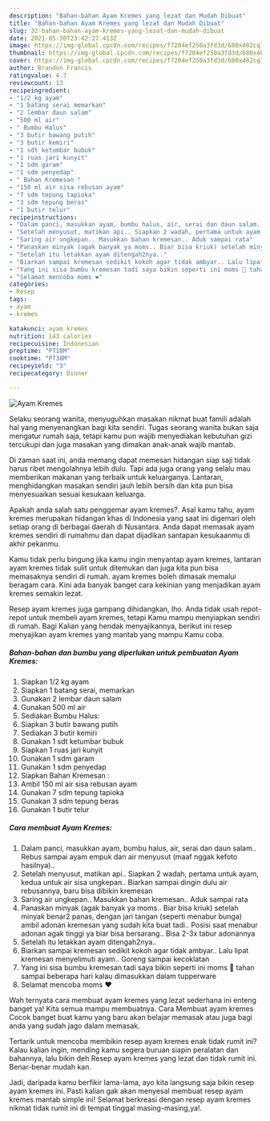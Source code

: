 ```yaml
---
description: "Bahan-bahan Ayam Kremes yang lezat dan Mudah Dibuat"
title: "Bahan-bahan Ayam Kremes yang lezat dan Mudah Dibuat"
slug: 32-bahan-bahan-ayam-kremes-yang-lezat-dan-mudah-dibuat
date: 2021-05-30T23:42:27.413Z
image: https://img-global.cpcdn.com/recipes/f7204ef250a3fd3d/680x482cq70/ayam-kremes-foto-resep-utama.jpg
thumbnail: https://img-global.cpcdn.com/recipes/f7204ef250a3fd3d/680x482cq70/ayam-kremes-foto-resep-utama.jpg
cover: https://img-global.cpcdn.com/recipes/f7204ef250a3fd3d/680x482cq70/ayam-kremes-foto-resep-utama.jpg
author: Brandon Francis
ratingvalue: 4.7
reviewcount: 13
recipeingredient:
- "1/2 kg ayam"
- "1 batang serai memarkan"
- "2 lembar daun salam"
- "500 ml air"
- " Bumbu Halus"
- "3 butir bawang putih"
- "3 butir kemiri"
- "1 sdt ketumbar bubuk"
- "1 ruas jari kunyit"
- "1 sdm garam"
- "1 sdm penyedap"
- " Bahan Kremesan "
- "150 ml air sisa rebusan ayam"
- "7 sdm tepung tapioka"
- "3 sdm tepung beras"
- "1 butir telur"
recipeinstructions:
- "Dalam panci, masukkan ayam, bumbu halus, air, serai dan daun salam.. Rebus sampai ayam empuk dan air menyusut (maaf nggak kefoto hasilnya).."
- "Setelah menyusut, matikan api.. Siapkan 2 wadah, pertama untuk ayam, kedua untuk air sisa ungkepan.. Biarkan sampai dingin dulu air rebusannya, baru bisa dibikin kremesan"
- "Saring air ungkepan.. Masukkan bahan kremesan.. Aduk sampai rata"
- "Panaskan minyak (agak banyak ya moms.. Biar bisa kriuk) setelah minyak benar2 panas, dengan jari tangan (seperti menabur bunga) ambil adonan kremesan yang sudah kita buat tadi.. Posisi saat menabur adonan agak tinggi ya biar bisa bersarang.. Bisa 2-3x tabur adonannya"
- "Setelah itu letakkan ayam ditengah2nya.."
- "Biarkan sampai kremesan sedikit kokoh agar tidak ambyar.. Lalu lipat kremesan menyelimuti ayam.. Goreng sampai kecoklatan"
- "Yang ini sisa bumbu kremesan tadi saya bikin seperti ini moms 🥰 tahan sampai beberapa hari kalau dimasukkan dalam tupperware"
- "Selamat mencoba moms ❤"
categories:
- Resep
tags:
- ayam
- kremes

katakunci: ayam kremes 
nutrition: 143 calories
recipecuisine: Indonesian
preptime: "PT18M"
cooktime: "PT38M"
recipeyield: "3"
recipecategory: Dinner

---
```



![Ayam Kremes](https://img-global.cpcdn.com/recipes/f7204ef250a3fd3d/680x482cq70/ayam-kremes-foto-resep-utama.jpg)

Selaku seorang wanita, menyuguhkan masakan nikmat buat famili adalah hal yang menyenangkan bagi kita sendiri. Tugas seorang  wanita bukan saja mengatur rumah saja, tetapi kamu pun wajib menyediakan kebutuhan gizi tercukupi dan juga masakan yang dimakan anak-anak wajib mantab.

Di zaman  saat ini, anda memang dapat memesan hidangan siap saji tidak harus ribet mengolahnya lebih dulu. Tapi ada juga orang yang selalu mau memberikan makanan yang terbaik untuk keluarganya. Lantaran, menghidangkan masakan sendiri jauh lebih bersih dan kita pun bisa menyesuaikan sesuai kesukaan keluarga. 



Apakah anda salah satu penggemar ayam kremes?. Asal kamu tahu, ayam kremes merupakan hidangan khas di Indonesia yang saat ini digemari oleh setiap orang di berbagai daerah di Nusantara. Anda dapat memasak ayam kremes sendiri di rumahmu dan dapat dijadikan santapan kesukaanmu di akhir pekanmu.

Kamu tidak perlu bingung jika kamu ingin menyantap ayam kremes, lantaran ayam kremes tidak sulit untuk ditemukan dan juga kita pun bisa memasaknya sendiri di rumah. ayam kremes boleh dimasak memalui beragam cara. Kini ada banyak banget cara kekinian yang menjadikan ayam kremes semakin lezat.

Resep ayam kremes juga gampang dihidangkan, lho. Anda tidak usah repot-repot untuk membeli ayam kremes, tetapi Kamu mampu menyiapkan sendiri di rumah. Bagi Kalian yang hendak menyajikannya, berikut ini resep menyajikan ayam kremes yang mantab yang mampu Kamu coba.

<!--inarticleads1-->

##### Bahan-bahan dan bumbu yang diperlukan untuk pembuatan Ayam Kremes:

1. Siapkan 1/2 kg ayam
1. Siapkan 1 batang serai, memarkan
1. Gunakan 2 lembar daun salam
1. Gunakan 500 ml air
1. Sediakan  Bumbu Halus:
1. Siapkan 3 butir bawang putih
1. Sediakan 3 butir kemiri
1. Gunakan 1 sdt ketumbar bubuk
1. Siapkan 1 ruas jari kunyit
1. Gunakan 1 sdm garam
1. Gunakan 1 sdm penyedap
1. Siapkan  Bahan Kremesan :
1. Ambil 150 ml air sisa rebusan ayam
1. Gunakan 7 sdm tepung tapioka
1. Gunakan 3 sdm tepung beras
1. Gunakan 1 butir telur




<!--inarticleads2-->

##### Cara membuat Ayam Kremes:

1. Dalam panci, masukkan ayam, bumbu halus, air, serai dan daun salam.. Rebus sampai ayam empuk dan air menyusut (maaf nggak kefoto hasilnya)..
1. Setelah menyusut, matikan api.. Siapkan 2 wadah, pertama untuk ayam, kedua untuk air sisa ungkepan.. Biarkan sampai dingin dulu air rebusannya, baru bisa dibikin kremesan
1. Saring air ungkepan.. Masukkan bahan kremesan.. Aduk sampai rata
1. Panaskan minyak (agak banyak ya moms.. Biar bisa kriuk) setelah minyak benar2 panas, dengan jari tangan (seperti menabur bunga) ambil adonan kremesan yang sudah kita buat tadi.. Posisi saat menabur adonan agak tinggi ya biar bisa bersarang.. Bisa 2-3x tabur adonannya
1. Setelah itu letakkan ayam ditengah2nya..
1. Biarkan sampai kremesan sedikit kokoh agar tidak ambyar.. Lalu lipat kremesan menyelimuti ayam.. Goreng sampai kecoklatan
1. Yang ini sisa bumbu kremesan tadi saya bikin seperti ini moms 🥰 tahan sampai beberapa hari kalau dimasukkan dalam tupperware
1. Selamat mencoba moms ❤




Wah ternyata cara membuat ayam kremes yang lezat sederhana ini enteng banget ya! Kita semua mampu membuatnya. Cara Membuat ayam kremes Cocok banget buat kamu yang baru akan belajar memasak atau juga bagi anda yang sudah jago dalam memasak.

Tertarik untuk mencoba membikin resep ayam kremes enak tidak rumit ini? Kalau kalian ingin, mending kamu segera buruan siapin peralatan dan bahannya, lalu bikin deh Resep ayam kremes yang lezat dan tidak rumit ini. Benar-benar mudah kan. 

Jadi, daripada kamu berfikir lama-lama, ayo kita langsung saja bikin resep ayam kremes ini. Pasti kalian gak akan menyesal membuat resep ayam kremes mantab simple ini! Selamat berkreasi dengan resep ayam kremes nikmat tidak rumit ini di tempat tinggal masing-masing,ya!.


